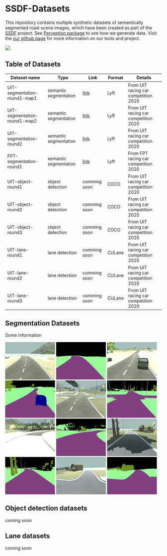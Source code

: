 # SSDF-Datasets

This repository contains multiple synthetic datasets of semantically segmented road-scene images, which have been created as part of the [SSDF](https://project-page) project.
See [Perception package](https://github.com/Unity-Technologies/com.unity.perception) to see how we generate data.
Visit the [our github page](hcmus-robotics.github.io) for more information on our tools and project.

<img src="assets/unity/demo_uit.gif">

## Table of Datasets

| Dataset name                  | Type                  | Link                                                                          | Format | Details                              |
| ----------------------------- | --------------------- | ----------------------------------------------------------------------------- | ------ | ------------------------------------ |
| UIT-segmentation-round1-map1  | semantic segmentation | [link](https://gitlab.com/wan2000/unitydatasets/-/tree/main/UIT-round1-map1)  | Lyft   | From UIT racing car competition 2020 |
| UIT-segmentation-round1-map2  | semantic segmentation | [link](https://gitlab.com/wan2000/unitydatasets/-/tree/main/UIT-round1-map2)  | Lyft   | From UIT racing car competition 2020 |
| UIT-segmentation-round2       | semantic segmentation | [link](https://gitlab.com/wan2000/unitydatasets/-/tree/main/UIT-round2)       | Lyft   | From UIT racing car competition 2020 |
| FPT-segmentation-round1       | semantic segmentation | [link](https://gitlab.com/wan2000/unitydatasets/-/tree/main/FPT-round1)       | Lyft   | From FPT racing car competition 2020 |
| UIT-object-round1             | object detection      | comming soon                                                                  | COCO   | From UIT racing car competition 2020 |
| UIT-object-round2             | object detection      | comming soon                                                                  | COCO   | From UIT racing car competition 2020 |
| UIT-object-round3             | object detection      | comming soon                                                                  | COCO   | From UIT racing car competition 2020 |
| UIT-lane-round1               | lane detection        | comming soon                                                                  | CULane | From UIT racing car competition 2020 |
| UIT-lane-round2               | lane detection        | comming soon                                                                  | CULane | From UIT racing car competition 2020 |
| UIT-lane-round3               | lane detection        | comming soon                                                                  | CULane | From UIT racing car competition 2020 |

## Segmentation Datasets

Some information

<img width="160" src="assets/segmentation/rgb_3.png"> <img width="160" src="assets/segmentation/segmentation_3.png"> <img width="160" src="assets/segmentation/rgb_153.png"> <img width="160" src="assets/segmentation/segmentation_153.png">
<img width="160" src="assets/segmentation/rgb_325.png"> <img width="160" src="assets/segmentation/segmentation_325.png">
<img width="160" src="assets/segmentation/rgb_509.png"> <img width="160" src="assets/segmentation/segmentation_509.png">
<img width="160" src="assets/segmentation/rgb_991.png"> <img width="160" src="assets/segmentation/segmentation_991.png">
<img width="160" src="assets/segmentation/rgb_1049.png"> <img width="160" src="assets/segmentation/segmentation_1049.png">

## Object detection datasets

coming soon

## Lane datasets

coming soon
